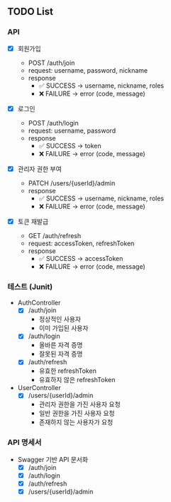 ## TODO List

### API

- [x] 회원가입
  - POST /auth/join
  - request: username, password, nickname
  - response
    - ✅ SUCCESS -> username, nickname, roles
    - ❌ FAILURE -> error (code, message)

- [x] 로그인
  - POST /auth/login
  - request: username, password
  - response
      - ✅ SUCCESS -> token
      - ❌ FAILURE -> error (code, message)

- [x] 관리자 권한 부여
  - PATCH /users/{userId}/admin
  - response
      - ✅ SUCCESS -> username, nickname, roles
      - ❌ FAILURE -> error (code, message)

- [x] 토큰 재발급
  - GET /auth/refresh
  - request: accessToken, refreshToken
  - response
    - ✅ SUCCESS -> accessToken
    - ❌ FAILURE -> error (code, message)

### 테스트 (Junit)
- AuthController
  - [x] /auth/join
    - 정상적인 사용자
    - 이미 가입된 사용자
  - [x] /auth/login
    - 올바른 자격 증명
    - 잘못된 자격 증명
  - [x] /auth/refresh
    - 유효한 refreshToken
    - 유효하지 않은 refreshToken
- UserController
  - [x] /users/{userId}/admin
      - 관리자 권한을 가진 사용자 요청
      - 일반 권한을 가진 사용자 요청
      - 존재하지 않는 사용자가 요청

### API 명세서
- Swagger 기반 API 문서화
  - [x] /auth/join
  - [x] /auth/login
  - [x] /auth/refresh
  - [x] /users/{userId}/admin
